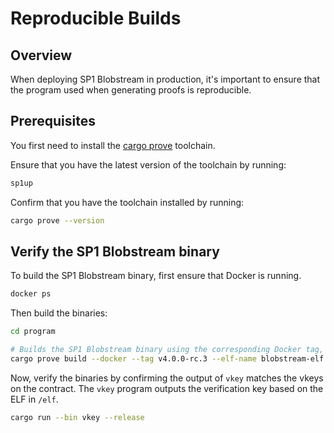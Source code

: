 # Reproducible Builds

## Overview

When deploying SP1 Blobstream in production, it's important to ensure that the program used when generating proofs is reproducible.

## Prerequisites

You first need to install the [cargo prove](https://docs.succinct.xyz/docs/getting-started/install.html#option-1-prebuilt-binaries-recommended) toolchain.

Ensure that you have the latest version of the toolchain by running:

```bash
sp1up
```

Confirm that you have the toolchain installed by running:

```bash
cargo prove --version
```

## Verify the SP1 Blobstream binary

To build the SP1 Blobstream binary, first ensure that Docker is running.

```bash
docker ps
```

Then build the binaries:

```bash
cd program

# Builds the SP1 Blobstream binary using the corresponding Docker tag, output directory and ELF name.
cargo prove build --docker --tag v4.0.0-rc.3 --elf-name blobstream-elf
```

Now, verify the binaries by confirming the output of `vkey` matches the vkeys on the contract. The `vkey` program outputs the verification key
based on the ELF in `/elf`.

```bash
cargo run --bin vkey --release
```
